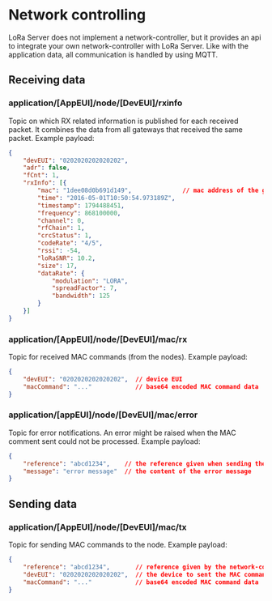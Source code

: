 # Network controlling

LoRa Server does not implement a network-controller, but it provides
an api to integrate your own network-controller with LoRa Server.
Like with the application data, all communication is handled by using MQTT.

## Receiving data

### application/[AppEUI]/node/[DevEUI]/rxinfo

Topic on which RX related information is published for each received packet.
It combines the data from all gateways that received the same packet.
Example payload:

```json
{
	"devEUI": "0202020202020202",
	"adr": false,
	"fCnt": 1,
	"rxInfo": [{
		"mac": "1dee08d0b691d149",              // mac address of the gateway
		"time": "2016-05-01T10:50:54.973189Z",
		"timestamp": 1794488451,
		"frequency": 868100000,
		"channel": 0,
		"rfChain": 1,
		"crcStatus": 1,
		"codeRate": "4/5",
		"rssi": -54,
		"loRaSNR": 10.2,
		"size": 17,
		"dataRate": {
			"modulation": "LORA",
			"spreadFactor": 7,
			"bandwidth": 125
		}
	}]
}
```

### application/[AppEUI]/node/[DevEUI]/mac/rx

Topic for received MAC commands (from the nodes). Example payload:

```json
{
	"devEUI": "0202020202020202",  // device EUI
	"macCommand": "..."            // base64 encoded MAC command data
}
```

### application/[appEUI]/node/[DevEUI]/mac/error

Topic for error notifications. An error might be raised when the MAC comment
sent could not be processed. Example payload:

```json
{
    "reference": "abcd1234",    // the reference given when sending the MAC command
    "message": "error message"  // the content of the error message
}
```

## Sending data

### application/[AppEUI]/node/[DevEUI]/mac/tx

Topic for sending MAC commands to the node. Example payload:

```json
{
	"reference": "abcd1234",       // reference given by the network-controller
	"devEUI": "0202020202020202",  // the device to sent the MAC command to
	"macCommand": "..."            // base64 encoded MAC command data
}
```
